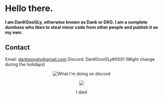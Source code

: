 # Hello there.
#### I am DanKGooGLy, otherwise known as Dank or DKG. I am a complete dumbass who likes to steal minor code from other people and publish it as my own.
## Contact
Email: [dankgoogly@gmail.com](mailto:dankgoogly@gmail.com)
Discord: DanKGooGLy#0001 (Might change during the holidays)

<p align="center">
  <img align="center" src="https://gt.bigdumb.gq/api/badge/348918040248713217?color1=151515&textcolor=9f9f9f&font=Arial&gradient=false&borderradius=15&bordercolor=ffffff&borderwidth=3" alt="What I'm doing on discord">
<p align="center">
  <img align="center" src="https://github-readme-stats.vercel.app/api?username=DanKGooGLy&show_icons=true&theme=dark">
<p align="center">
I died
<p/>
